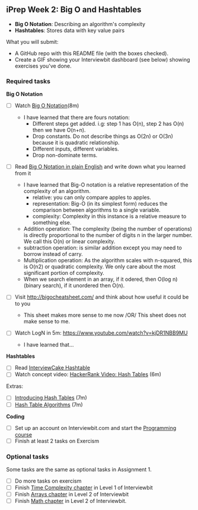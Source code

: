 ## iPrep Week 2: Big O and Hashtables

* **Big O Notation**: Describing an algorithm's complexity
* **Hashtables**: Stores data with key value pairs

What you will submit:
- A GitHub repo with this README file (with the boxes checked).
- Create a GIF showing your Interviewbit dashboard (see below) showing exercises you've done.

### Required tasks

**Big O Notation**

- [ ] Watch [Big O Notation](https://www.youtube.com/watch?v=v4cd1O4zkGw)(8m)
  - I have learned that there are fours notation:
    * Different steps get added. i.g: step 1 has O(n), step 2 has O(n) then we have O(n+n).
    * Drop constants. Do not describe things as O(2n) or O(3n) because it is quadratic relationship.
    * Different inputs, different variables.
    * Drop non-dominate terms.
- [ ] Read [Big O Notation in plain English](http://stackoverflow.com/questions/487258/what-is-a-plain-english-explanation-of-big-o-notation) and write down what you learned from it
  - I have learned that Big-O notation is a relative representation of the complexity of an algorithm.
     * relative: you can only compare apples to apples. 
     * representation: Big-O (in its simplest form) reduces the comparison between algorithms to a single variable.
     * complexity: Complexity in this instance is a relative measure to something else.
  - Addition operation: The complexity (being the number of operations) is directly proportional to the number of digits n in the larger number. We call this O(n) or linear complexity.
  - subtraction operation: is similar addition except you may need to borrow instead of carry.
  - Multiplication operation: As the algorithm scales with n-squared, this is O(n2) or quadratic complexity.
    We only care about the most significant portion of complexity.
  - When we search element in an array, if it odered, then O(log n) (binary search), if it unordered then O(n).
 
- [ ] Visit http://bigocheatsheet.com/ and think about how useful it could be to you
  - This sheet makes more sense to me now /OR/ This sheet does not make sense to me.
- [ ] Watch LogN in 5m: https://www.youtube.com/watch?v=kjDR1NBB9MU
  - I have learned that...
  
**Hashtables**

- [ ] Read [InterviewCake Hashtable](https://www.interviewcake.com/concept/java/hash-map?)
- [ ] Watch concept video: [HackerRank Video: Hash Tables](https://www.youtube.com/watch?v=shs0KM3wKv8) (6m)

Extras: 
- [ ] [Introducing Hash Tables](https://www.youtube.com/watch?v=MfhjkfocRR0) (7m)
- [ ] [Hash Table Algorithms](https://www.youtube.com/watch?v=Ke_tII6Y0GE) (7m)

**Coding**

- [ ] Set up an account on Interviewbit.com and start the [Programming course](https://www.interviewbit.com/courses/programming/)
- [ ] Finish at least 2 tasks on Exercism

### Optional tasks

Some tasks are the same as optional tasks in Assignment 1.

- [ ] Do more tasks on exercism
- [ ] Finish [Time Complexity chapter](https://www.interviewbit.com/courses/programming/topics/time-complexity) in Level 1 of Interviewbit
- [ ] Finish [Arrays chapter]((https://www.interviewbit.com/courses/programming/topics/arrays/)) in Level 2 of Interviewbit
- [ ] Finish [Math chapter](https://www.interviewbit.com/courses/programming/topics/math/) in Level 2 of Interviewbit.
